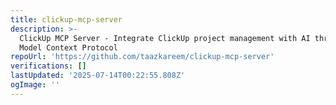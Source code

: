 ```yaml
---
title: clickup-mcp-server
description: >-
  ClickUp MCP Server - Integrate ClickUp project management with AI through
  Model Context Protocol
repoUrl: 'https://github.com/taazkareem/clickup-mcp-server'
verifications: []
lastUpdated: '2025-07-14T00:22:55.808Z'
ogImage: ''
---
```


